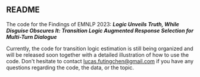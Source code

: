 ## README

The code for the Findings of EMNLP 2023:  ***Logic Unveils Truth, While Disguise Obscures It: Transition Logic Augmented Response Selection for Multi-Turn Dialogue***

Currently, the code for transition logic estimation is still being organized and will be released soon together with a detailed illustration of how to use the code. Don't hesitate to contact lucas.futingchen@gmail.com if you have any questions regarding the code, the data, or the topic.